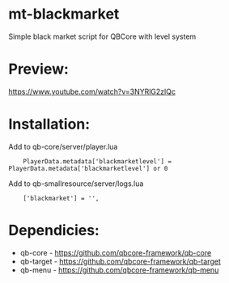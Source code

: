 # mt-blackmarket
Simple black market script for QBCore with level system

# Preview: 
https://www.youtube.com/watch?v=3NYRlG2zlQc

# Installation:

Add to qb-core/server/player.lua
```
    PlayerData.metadata['blackmarketlevel'] = PlayerData.metadata['blackmarketlevel'] or 0
```

Add to qb-smallresource/server/logs.lua
```
    ['blackmarket'] = '',
 ```

# Dependicies:
- qb-core - https://github.com/qbcore-framework/qb-core
- qb-target - https://github.com/qbcore-framework/qb-target
- qb-menu - https://github.com/qbcore-framework/qb-menu
